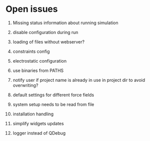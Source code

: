 # Open issues

1. Missing status information about running simulation
1. disable configuration during run
1. loading of files without webserver?
1. constraints config
1. electrostatic configuration
1. use binaries from PATHS

1. notify user if project name is already in use in project dir to avoid overwriting?

1. default settings for different force fields
1. system setup needs to be read from file
1. installation handling

1. simplify widgets updates
1. logger instead of QDebug
